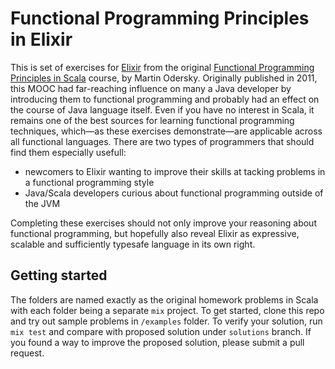 Functional Programming Principles in Elixir
===============

This is set of exercises for [Elixir](https://elixir-lang.org/) from the original [Functional Programming Principles in Scala](https://www.coursera.org/learn/scala-functional-programming) course, by Martin Odersky. Originally published in 2011, this MOOC had far-reaching influence on many a Java developer by introducing them to functional programming and probably had an effect on the course of Java language itself. Even if you have no interest in Scala, it remains one of the best sources for learning functional programming techniques, which—as these exercises demonstrate—are applicable across all functional languages.
There are two types of programmers that should find them especially usefull:
  * newcomers to Elixir wanting to improve their skills at tacking problems in a functional programming style
  * Java/Scala developers curious about functional programming outside of the JVM

Completing these exercises should not only improve your reasoning about functional programming, but hopefully also reveal Elixir as expressive, scalable and sufficiently typesafe language in its own right.

## Getting started

The folders are named exactly as the original homework problems in Scala with each folder being a separate `mix` project. To get started, clone this repo and try out sample problems in `/examples` folder. To verify your solution, run `mix test` and compare with proposed solution under `solutions` branch. If you found a way to improve the proposed solution, please submit a pull request.

